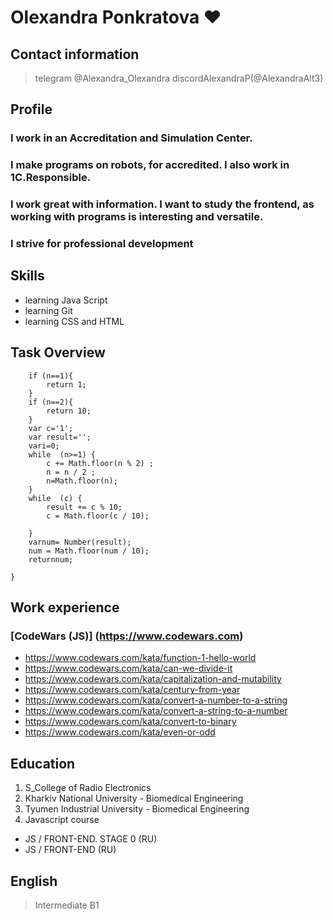 # Olexandra Ponkratova ♥
## Сontact information

> telegram @Alexandra_Olexandra
> discordAlexandraP(@AlexandraAlt3)

## Profile 

### I work in an Accreditation and Simulation Center.
### I make programs on robots, for accredited. I also work in 1C.**Responsible**.

### I work great with information. I want to study the frontend, as working with programs is interesting and versatile.

### **I strive for professional development**


## Skills 

* learning Java Script 
* learning Git
* learning CSS and HTML


## Task Overview

```function toBinary(n){
    if (n==1){
        return 1;
    }
    if (n==2){
        return 10;
    }
    var c='1';
    var result='';
    vari=0;
    while  (n>=1) {
        c += Math.floor(n % 2) ; 
        n = n / 2 ;
        n=Math.floor(n);
    }
    while  (c) {
        result += c % 10;
        c = Math.floor(c / 10);
        
    }
    varnum= Number(result);
    num = Math.floor(num / 10);
    returnnum;

}
```

## Work experience

### [CodeWars (JS)] (https://www.codewars.com)
* https://www.codewars.com/kata/function-1-hello-world
* https://www.codewars.com/kata/can-we-divide-it
* https://www.codewars.com/kata/capitalization-and-mutability
* https://www.codewars.com/kata/century-from-year
* https://www.codewars.com/kata/convert-a-number-to-a-string
* https://www.codewars.com/kata/convert-a-string-to-a-number
* https://www.codewars.com/kata/convert-to-binary
* https://www.codewars.com/kata/even-or-odd


## Education

1. S_College of Radio Electronics
2. Kharkiv National University - Biomedical Engineering
3. Tyumen Industrial University - Biomedical Engineering
4. Javascript course 
* JS / FRONT-END. STAGE 0 (RU)
* JS / FRONT-END (RU)


## English

> Intermediate B1